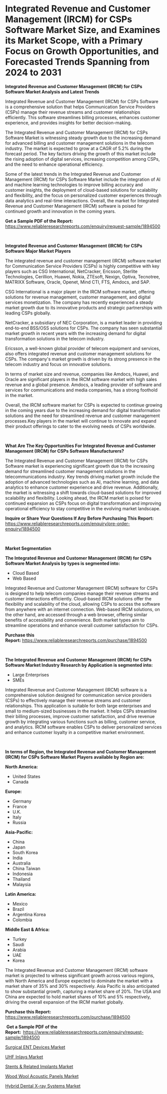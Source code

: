 <p><h1>Integrated Revenue and Customer Management (IRCM) for CSPs Software Market Size, and Examines its Market Scope, with a Primary Focus on Growth Opportunities, and Forecasted Trends Spanning from 2024 to 2031</h1></p><p><strong>Integrated Revenue and Customer Management (IRCM) for CSPs Software Market Analysis and Latest Trends</strong></p>
<p><p>Integrated Revenue and Customer Management (IRCM) for CSPs Software is a comprehensive solution that helps Communication Service Providers (CSPs) manage their revenue streams and customer relationships efficiently. This software streamlines billing processes, enhances customer experience, and provides insights for better decision-making.</p><p>The Integrated Revenue and Customer Management (IRCM) for CSPs Software Market is witnessing steady growth due to the increasing demand for advanced billing and customer management solutions in the telecom industry. The market is expected to grow at a CAGR of 5.2% during the forecast period. The key factors driving the growth of this market include the rising adoption of digital services, increasing competition among CSPs, and the need to enhance operational efficiency.</p><p>Some of the latest trends in the Integrated Revenue and Customer Management (IRCM) for CSPs Software Market include the integration of AI and machine learning technologies to improve billing accuracy and customer insights, the deployment of cloud-based solutions for scalability and flexibility, and the focus on personalized customer experiences through data analytics and real-time interactions. Overall, the market for Integrated Revenue and Customer Management (IRCM) software is poised for continued growth and innovation in the coming years.</p></p>
<p><strong>Get a Sample PDF of the Report:&nbsp;</strong> <a href="https://www.reliableresearchreports.com/enquiry/request-sample/1894500">https://www.reliableresearchreports.com/enquiry/request-sample/1894500</a></p>
<p>&nbsp;</p>
<p><strong>Integrated Revenue and Customer Management (IRCM) for CSPs Software Major Market Players</strong></p>
<p><p>The integrated revenue and customer management (IRCM) software market for Communication Service Providers (CSPs) is highly competitive with key players such as CSG International, NetCracker, Ericsson, Sterlite Technologies, Cerillion, Huawei, Nokia, ZTEsoft, Nexign, Optiva, Tecnotree, MATRIXX Software, Oracle, Openet, Mind CTI, FTS, Amdocs, and SAP.</p><p>CSG International is a major player in the IRCM software market, offering solutions for revenue management, customer management, and digital services monetization. The company has recently experienced a steady market growth due to its innovative products and strategic partnerships with leading CSPs globally.</p><p>NetCracker, a subsidiary of NEC Corporation, is a market leader in providing end-to-end BSS/OSS solutions for CSPs. The company has seen substantial market growth in recent years with the increasing demand for digital transformation solutions in the telecom industry.</p><p>Ericsson, a well-known global provider of telecom equipment and services, also offers integrated revenue and customer management solutions for CSPs. The company's market growth is driven by its strong presence in the telecom industry and focus on innovative solutions.</p><p>In terms of market size and revenue, companies like Amdocs, Huawei, and Oracle are significant players in the IRCM software market with high sales revenue and a global presence. Amdocs, a leading provider of software and services for communications and media companies, has a strong foothold in the market.</p><p>Overall, the IRCM software market for CSPs is expected to continue growing in the coming years due to the increasing demand for digital transformation solutions and the need for streamlined revenue and customer management processes.Key players in the market will continue to innovate and expand their product offerings to cater to the evolving needs of CSPs worldwide.</p></p>
<p>&nbsp;</p>
<p><strong>What Are The Key Opportunities For Integrated Revenue and Customer Management (IRCM) for CSPs Software Manufacturers?</strong></p>
<p><p>The Integrated Revenue and Customer Management (IRCM) for CSPs Software market is experiencing significant growth due to the increasing demand for streamlined customer management solutions in the telecommunications industry. Key trends driving market growth include the adoption of advanced technologies such as AI, machine learning, and data analytics to enhance customer experience and drive revenue. Additionally, the market is witnessing a shift towards cloud-based solutions for improved scalability and flexibility. Looking ahead, the IRCM market is poised for continued expansion as CSPs focus on digital transformation and improving operational efficiency to stay competitive in the evolving market landscape.</p></p>
<p><strong>Inquire or Share Your Questions If Any Before Purchasing This Report:</strong> <a href="https://www.reliableresearchreports.com/enquiry/pre-order-enquiry/1894500">https://www.reliableresearchreports.com/enquiry/pre-order-enquiry/1894500</a></p>
<p>&nbsp;</p>
<p><strong>Market Segmentation</strong></p>
<p><strong>The Integrated Revenue and Customer Management (IRCM) for CSPs Software Market Analysis by types is segmented into:</strong></p>
<p><ul><li>Cloud Based</li><li>Web Based</li></ul></p>
<p><p>Integrated Revenue and Customer Management (IRCM) software for CSPs is designed to help telecom companies manage their revenue streams and customer interactions efficiently. Cloud-based IRCM solutions offer the flexibility and scalability of the cloud, allowing CSPs to access the software from anywhere with an internet connection. Web-based IRCM solutions, on the other hand, are accessed through a web browser, offering similar benefits of accessibility and convenience. Both market types aim to streamline operations and enhance overall customer satisfaction for CSPs.</p></p>
<p><strong>Purchase this Report:&nbsp;</strong><a href="https://www.reliableresearchreports.com/purchase/1894500">https://www.reliableresearchreports.com/purchase/1894500</a></p>
<p>&nbsp;</p>
<p><strong>The Integrated Revenue and Customer Management (IRCM) for CSPs Software Market Industry Research by Application is segmented into:</strong></p>
<p><ul><li>Large Enterprises</li><li>SMEs</li></ul></p>
<p><p>Integrated Revenue and Customer Management (IRCM) software is a comprehensive solution designed for communication service providers (CSPs) to effectively manage their revenue streams and customer relationships. This application is suitable for both large enterprises and small to medium-sized businesses in the market. It helps CSPs streamline their billing processes, improve customer satisfaction, and drive revenue growth by integrating various functions such as billing, customer service, and analytics. IRCM software enables CSPs to deliver personalized services and enhance customer loyalty in a competitive market environment.</p></p>
<p>&nbsp;</p>
<p><strong>In terms of Region, the Integrated Revenue and Customer Management (IRCM) for CSPs Software Market Players available by Region are:</strong></p>
<p>
    <p> <strong> North America: </strong>
        <ul>
            <li>United States</li>
            <li>Canada</li>
        </ul>
        </p> 
    <p> <strong> Europe: </strong>
        <ul>
            <li>Germany</li>
            <li>France</li>
            <li>U.K.</li>
            <li>Italy</li>
            <li>Russia</li>
        </ul>
        </p> 
    <p> <strong> Asia-Pacific: </strong>
        <ul>
            <li>China</li>
            <li>Japan</li>
            <li>South Korea</li>
            <li>India</li>
            <li>Australia</li>
            <li>China Taiwan</li>
            <li>Indonesia</li>
            <li>Thailand</li>
            <li>Malaysia</li>
        </ul>
        </p> 
    <p> <strong> Latin America: </strong>
        <ul>
            <li>Mexico</li>
            <li>Brazil</li>
            <li>Argentina Korea</li>
            <li>Colombia</li>
        </ul>
        </p> 
    <p> <strong> Middle East & Africa: </strong>
        <ul>
            <li>Turkey</li>
            <li>Saudi</li>
            <li>Arabia</li>
            <li>UAE</li>
            <li>Korea</li>
        </ul>
    </p>
    </p>
<p><p>The Integrated Revenue and Customer Management (IRCM) software market is projected to witness significant growth across various regions, with North America and Europe expected to dominate the market with a market share of 35% and 30% respectively. Asia Pacific is also anticipated to show substantial growth, capturing a market share of 20%. The USA and China are expected to hold market shares of 10% and 5% respectively, driving the overall expansion of the IRCM market globally.</p></p>
<p><strong>Purchase this Report: </strong><a href="https://www.reliableresearchreports.com/purchase/1894500">https://www.reliableresearchreports.com/purchase/1894500</a></p>
<p>&nbsp;<strong>Get a Sample PDF of the Report:&nbsp;&nbsp;</strong><a href="https://www.reliableresearchreports.com/enquiry/request-sample/1894500">https://www.reliableresearchreports.com/enquiry/request-sample/1894500</a></p>
<p><strong></strong></p>
<p><p><a href="https://natural-crush-b99.notion.site/Surgical-ENT-Devices-Market-Size-and-Growth-Market-Segmentation-Regional-and-Country-Breakdowns-a-eae0487487734b4ca956cb8f358cc78b">Surgical ENT Devices Market</a></p><p><a href="https://view.publitas.com/reportprime-1/uhf-inlays-market-size-growth-outlook-from-2024-to-2031-projecting-at-markets-trends-analysis-by-application-regional-outlook-and-revenue/">UHF Inlays Market</a></p><p><a href="https://simplistic-meeting-7ee.notion.site/Insights-into-Stents-Related-Implants-Market-Size-Analysing-Market-Share-Trends-and-Growth-from-02addbb6e793405fa52151dca2a1360e">Stents & Related Implants Market</a></p><p><a href="https://view.publitas.com/reportprime-1/wood-wool-acoustic-panels-market-dynamics-2024-2031-also-about-its-market-trends-projections-and-opportunities/">Wood Wool Acoustic Panels Market</a></p><p><a href="https://zircon-bluebell-299.notion.site/Hybrid-Dental-X-ray-Systems-Market-Size-Market-Share-and-Global-Market-Analysis-Report-2024-2031-da1a76c290f3413892813910cc3fa617">Hybrid Dental X-ray Systems Market</a></p></p>
